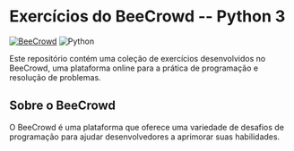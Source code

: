 # Exercícios do BeeCrowd -- Python 3 

[![BeeCrowd](https://img.shields.io/badge/BeeCrowd-Exerc%C3%ADcios-brightgreen)](https://www.beecrowd.com.br)
![Python](https://img.shields.io/badge/Python-3-blue )

Este repositório contém uma coleção de exercícios desenvolvidos no BeeCrowd, uma plataforma online para a prática de programação e resolução de problemas.

## Sobre o BeeCrowd

O BeeCrowd é uma plataforma que oferece uma variedade de desafios de programação para ajudar desenvolvedores a aprimorar suas habilidades.


